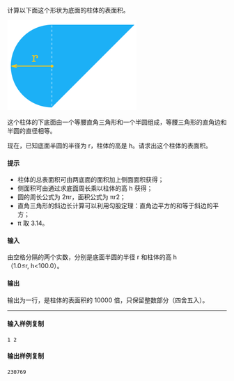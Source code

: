 计算以下面这个形状为底面的柱体的表面积。

![](20220615142141_26336.png)  

这个柱体的下底面由一个等腰直角三角形和一个半圆组成，等腰三角形的直角边和半圆的直径相等。

现在，已知底面半圆的半径为 r，柱体的高是 h。请求出这个柱体的表面积。

#### 提示

-   柱体的总表面积可由两底面的面积加上侧面面积获得；
-   侧面积可由通过求底面周长乘以柱体的高 h 获得；
-   圆的周长公式为 2πr，面积公式为 πr2；
-   直角三角形的斜边长计算可以利用勾股定理：直角边平方的和等于斜边的平方；
-   π 取 3.14。

#### 输入

由空格分隔的两个实数，分别是底面半圆的半径 r 和柱体的高 h（1.0≤r, h<100.0）。

#### 输出

输出为一行，是柱体的表面积的 10000 倍，只保留整数部分（四舍五入）。

___

#### 输入样例复制

```
1 2
```

#### 输出样例复制

```
230769
```